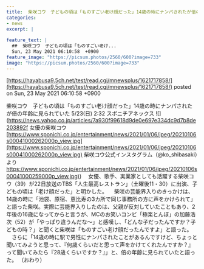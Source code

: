 ```yaml
---
title:  柴咲コウ　子どもの頃は「ものすごい老け顔だった」14歳の時にナンパされたが倍の年齢に見られていた  
categories:
- news
excerpt: |
  
feature_text: |
  ##  柴咲コウ　子どもの頃は「ものすごい老け...
  Sun, 23 May 2021 06:10:58  +0900
feature_image: "https://picsum.photos/2560/600?image=733"
image: "https://picsum.photos/2560/600?image=733"
---
```


[https://hayabusa9.5ch.net/test/read.cgi/mnewsplus/1621717858/](https://hayabusa9.5ch.net/test/read.cgi/mnewsplus/1621717858/)
posted on Sun, 23 May 2021 06:10:58  +0900

<!--more-->

柴咲コウ　子どもの頃は「ものすごい老け顔だった」14歳の時にナンパされたが倍の年齢に見られていた 5/23(日) 2:32 スポニチアネックス ![](https://news.yahoo.co.jp/articles/7a930f99618d9de0e697e334dc9d7b8de203892f 女優の柴咲コウ [https://www.sponichi.co.jp/entertainment/news/2021/01/06/jpeg/20210106s00041000262000p_view.jpg](https://www.sponichi.co.jp/entertainment/news/2021/01/06/jpeg/20210106s00041000262000p_view.jpg) 柴咲コウ公式インスタグラム（@ko_shibasaki）より [https://www.sponichi.co.jp/entertainment/news/2021/01/06/jpeg/20210106s00041000259000p_view.jpg)](https://www.sponichi.co.jp/entertainment/news/2021/01/06/jpeg/20210106s00041000259000p_view.jpg)) 　女優、歌手、実業家としても活躍する柴咲コウ（39）が22日放送のTBS「人生最高レストラン」（土曜後11・30）に出演、子どもの頃は「老け顔だった」と明かした。 　柴咲の芸能界入りのきっかけは、14歳の時に「池袋、原宿、恵比寿の3カ所で同じ事務所の方に声をかけられて」と語った柴咲。実際に芸能界入りしたのは、父親が反対していたこともあり、2年後の16歳になってからと言うが、MCのお笑いコンビ「極楽とんぼ」の加藤浩次（52）が「やっぱり違うんだな〜」と感嘆し、「どんな子だったんですか？子どもの時？」と聞くと柴咲は「ものすごい老け顔だったんですよ」と語った。 　さらに「14歳の時に駅で男性にナンパされたことがあるんですけど、ちょっと聞いてみようと思って、『何歳くらいだと思って声をかけてくれたんですか？』って聞いてみたら『28歳くらいですか？』」と、倍の年齢に見られていたと語った。 （おわり）
